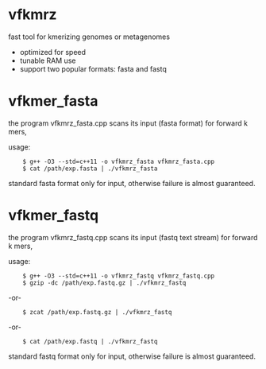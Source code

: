 # vfkmrz
fast tool for kmerizing genomes or metagenomes
* optimized for speed
* tunable RAM use 
* support two popular formats: fasta and fastq

# vfkmer_fasta
the program vfkmrz_fasta.cpp scans its input (fasta format) for forward k mers,

usage:
```shell
    $ g++ -O3 --std=c++11 -o vfkmrz_fasta vfkmrz_fasta.cpp
    $ cat /path/exp.fasta | ./vfkmrz_fasta
```
standard fasta format only for input, otherwise failure is almost guaranteed. 

# vfkmer_fastq
the program vfkmrz_fastq.cpp scans its input (fastq text stream) for forward k mers,

usage:

```shell
    $ g++ -O3 --std=c++11 -o vfkmrz_fastq vfkmrz_fastq.cpp
    $ gzip -dc /path/exp.fastq.gz | ./vfkmrz_fastq
```

-or-

```shell
    $ zcat /path/exp.fastq.gz | ./vfkmrz_fastq
```

-or- 

```shell
    $ cat /path/exp.fastq | ./vfkmrz_fastq
```

standard fastq format only for input, otherwise failure is almost guaranteed. 

